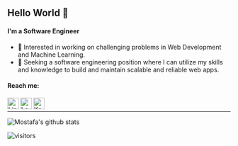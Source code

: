## Hello World 👋

#### I'm a Software Engineer
- 🌱 Interested in working on challenging problems in Web Development and Machine Learning.
- 🎯 Seeking a software engineering position where I can utilize my skills and knowledge to build and maintain scalable and reliable web apps.


#### Reach me:
[<img align="left" alt="LinkedIn" width="26px" src="https://cdn.jsdelivr.net/npm/simple-icons@v3/icons/linkedin.svg" />][linkedin]
[<img align="left" alt="Leetcode" width="26px" src="https://cdn.jsdelivr.net/npm/simple-icons@v3/icons/leetcode.svg" />][leetcode]
[<img align="left" alt="Kaggle" width="26px" src="https://cdn.jsdelivr.net/npm/simple-icons@v3/icons/kaggle.svg" />][kaggle]


<br />

---

![Mostafa's github stats](https://readme-stats.clckblog.space/api?username=mostafa-ebrahim&count_private=true&hide=issues&icon_color=871489&title_color=002a6e&bg_color=DEG,ffffff,e8ecfd&show_icons=true)

![visitors](https://visitor-badge.laobi.icu/badge?page_id=Mostafa-Ebrahim.Mostafa-Ebrahim)
<!-- ![Top Langs](https://github-readme-stats.vercel.app/api/top-langs/?username=Mostafa-Ebrahim&layout=compact) -->


[linkedin]: https://www.linkedin.com/in/mostafa--ebrahim/
[kaggle]: https://www.kaggle.com/mostafaebrahim
[leetcode]: https://leetcode.com/Mostafa-Ebrahim/
